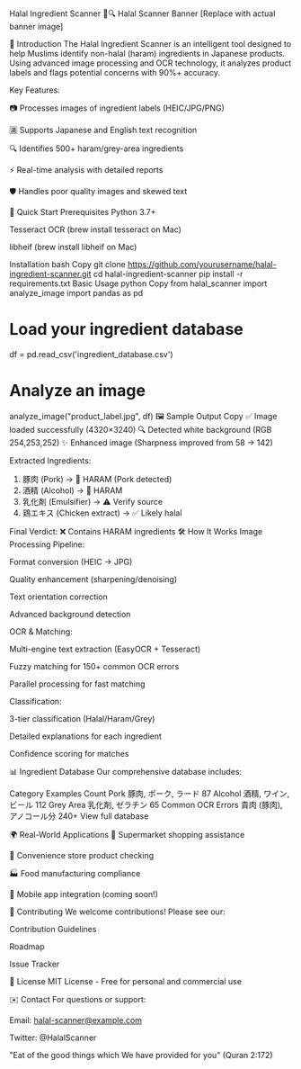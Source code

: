 Halal Ingredient Scanner 🕌🔍
Halal Scanner Banner [Replace with actual banner image]

🌟 Introduction
The Halal Ingredient Scanner is an intelligent tool designed to help Muslims identify non-halal (haram) ingredients in Japanese products. Using advanced image processing and OCR technology, it analyzes product labels and flags potential concerns with 90%+ accuracy.

Key Features:

📷 Processes images of ingredient labels (HEIC/JPG/PNG)

🈵 Supports Japanese and English text recognition

🔍 Identifies 500+ haram/grey-area ingredients

⚡ Real-time analysis with detailed reports

🛡️ Handles poor quality images and skewed text

🚀 Quick Start
Prerequisites
Python 3.7+

Tesseract OCR (brew install tesseract on Mac)

libheif (brew install libheif on Mac)

Installation
bash
Copy
git clone https://github.com/yourusername/halal-ingredient-scanner.git
cd halal-ingredient-scanner
pip install -r requirements.txt
Basic Usage
python
Copy
from halal_scanner import analyze_image
import pandas as pd

# Load your ingredient database
df = pd.read_csv('ingredient_database.csv') 

# Analyze an image
analyze_image("product_label.jpg", df)
🖼️ Sample Output
Copy
✅ Image loaded successfully (4320×3240)
🔍 Detected white background (RGB 254,253,252)
✨ Enhanced image (Sharpness improved from 58 → 142)

Extracted Ingredients:
1. 豚肉 (Pork) → 🚫 HARAM (Pork detected)
2. 酒精 (Alcohol) → 🚫 HARAM 
3. 乳化剤 (Emulsifier) → ⚠️ Verify source
4. 鶏エキス (Chicken extract) → ✅ Likely halal

Final Verdict: ❌ Contains HARAM ingredients
🛠️ How It Works
Image Processing Pipeline:

Format conversion (HEIC → JPG)

Quality enhancement (sharpening/denoising)

Text orientation correction

Advanced background detection

OCR & Matching:

Multi-engine text extraction (EasyOCR + Tesseract)

Fuzzy matching for 150+ common OCR errors

Parallel processing for fast matching

Classification:

3-tier classification (Halal/Haram/Grey)

Detailed explanations for each ingredient

Confidence scoring for matches

📊 Ingredient Database
Our comprehensive database includes:

Category	Examples	Count
Pork	豚肉, ポーク, ラード	87
Alcohol	酒精, ワイン, ビール	112
Grey Area	乳化剤, ゼラチン	65
Common OCR Errors	貴肉 (豚肉), アノコール分	240+
View full database

🌍 Real-World Applications
🛒 Supermarket shopping assistance

🏪 Convenience store product checking

🏭 Food manufacturing compliance

📱 Mobile app integration (coming soon!)

🤝 Contributing
We welcome contributions! Please see our:

Contribution Guidelines

Roadmap

Issue Tracker

📜 License
MIT License - Free for personal and commercial use

✉️ Contact
For questions or support:

Email: halal-scanner@example.com

Twitter: @HalalScanner

"Eat of the good things which We have provided for you" (Quran 2:172)
